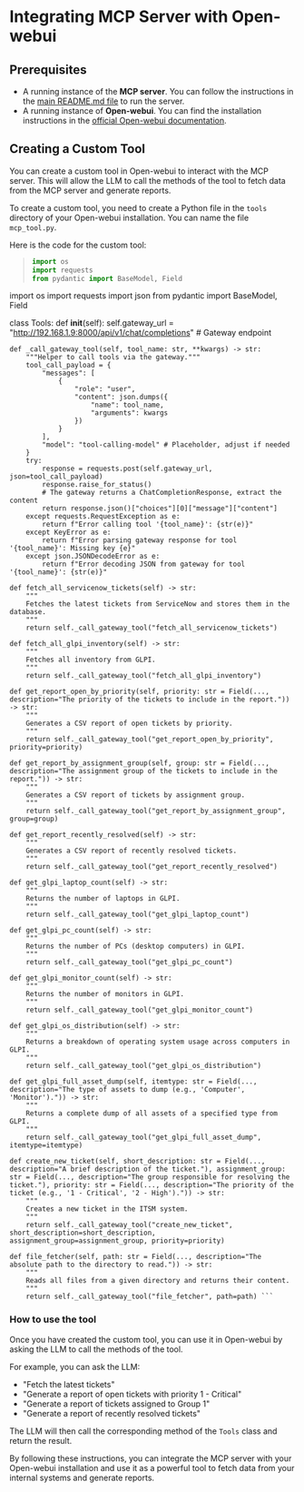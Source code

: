 # Integrating MCP Server with Open-webui

## Prerequisites

- A running instance of the **MCP server**. You can follow the instructions in the [main README.md file](../README.md) to run the server.
- A running instance of **Open-webui**. You can find the installation instructions in the [official Open-webui documentation](https://docs.openwebui.com/).

## Creating a Custom Tool

You can create a custom tool in Open-webui to interact with the MCP server. This will allow the LLM to call the methods of the tool to fetch data from the MCP server and generate reports.

To create a custom tool, you need to create a Python file in the `tools` directory of your Open-webui installation. You can name the file `mcp_tool.py`.

Here is the code for the custom tool:

> ```python
> import os
> import requests
> from pydantic import BaseModel, Field
>
import os
import requests
import json
from pydantic import BaseModel, Field

class Tools:
    def __init__(self):
        self.gateway_url = "http://192.168.1.9:8000/api/v1/chat/completions" # Gateway endpoint

    def _call_gateway_tool(self, tool_name: str, **kwargs) -> str:
        """Helper to call tools via the gateway."""
        tool_call_payload = {
            "messages": [
                {
                    "role": "user",
                    "content": json.dumps({
                        "name": tool_name,
                        "arguments": kwargs
                    })
                }
            ],
            "model": "tool-calling-model" # Placeholder, adjust if needed
        }
        try:
            response = requests.post(self.gateway_url, json=tool_call_payload)
            response.raise_for_status()
            # The gateway returns a ChatCompletionResponse, extract the content
            return response.json()["choices"][0]["message"]["content"]
        except requests.RequestException as e:
            return f"Error calling tool '{tool_name}': {str(e)}"
        except KeyError as e:
            return f"Error parsing gateway response for tool '{tool_name}': Missing key {e}"
        except json.JSONDecodeError as e:
            return f"Error decoding JSON from gateway for tool '{tool_name}': {str(e)}"

    def fetch_all_servicenow_tickets(self) -> str:
        """
        Fetches the latest tickets from ServiceNow and stores them in the database.
        """
        return self._call_gateway_tool("fetch_all_servicenow_tickets")

    def fetch_all_glpi_inventory(self) -> str:
        """
        Fetches all inventory from GLPI.
        """
        return self._call_gateway_tool("fetch_all_glpi_inventory")

    def get_report_open_by_priority(self, priority: str = Field(..., description="The priority of the tickets to include in the report.")) -> str:
        """
        Generates a CSV report of open tickets by priority.
        """
        return self._call_gateway_tool("get_report_open_by_priority", priority=priority)

    def get_report_by_assignment_group(self, group: str = Field(..., description="The assignment group of the tickets to include in the report.")) -> str:
        """
        Generates a CSV report of tickets by assignment group.
        """
        return self._call_gateway_tool("get_report_by_assignment_group", group=group)

    def get_report_recently_resolved(self) -> str:
        """
        Generates a CSV report of recently resolved tickets.
        """
        return self._call_gateway_tool("get_report_recently_resolved")

    def get_glpi_laptop_count(self) -> str:
        """
        Returns the number of laptops in GLPI.
        """
        return self._call_gateway_tool("get_glpi_laptop_count")

    def get_glpi_pc_count(self) -> str:
        """
        Returns the number of PCs (desktop computers) in GLPI.
        """
        return self._call_gateway_tool("get_glpi_pc_count")

    def get_glpi_monitor_count(self) -> str:
        """
        Returns the number of monitors in GLPI.
        """
        return self._call_gateway_tool("get_glpi_monitor_count")

    def get_glpi_os_distribution(self) -> str:
        """
        Returns a breakdown of operating system usage across computers in GLPI.
        """
        return self._call_gateway_tool("get_glpi_os_distribution")

    def get_glpi_full_asset_dump(self, itemtype: str = Field(..., description="The type of assets to dump (e.g., 'Computer', 'Monitor').")) -> str:
        """
        Returns a complete dump of all assets of a specified type from GLPI.
        """
        return self._call_gateway_tool("get_glpi_full_asset_dump", itemtype=itemtype)

    def create_new_ticket(self, short_description: str = Field(..., description="A brief description of the ticket."), assignment_group: str = Field(..., description="The group responsible for resolving the ticket."), priority: str = Field(..., description="The priority of the ticket (e.g., '1 - Critical', '2 - High').")) -> str:
        """
        Creates a new ticket in the ITSM system.
        """
        return self._call_gateway_tool("create_new_ticket", short_description=short_description, assignment_group=assignment_group, priority=priority)

    def file_fetcher(self, path: str = Field(..., description="The absolute path to the directory to read.")) -> str:
        """
        Reads all files from a given directory and returns their content.
        """
        return self._call_gateway_tool("file_fetcher", path=path) ```

### How to use the tool

Once you have created the custom tool, you can use it in Open-webui by asking the LLM to call the methods of the tool.

For example, you can ask the LLM:

- "Fetch the latest tickets"
- "Generate a report of open tickets with priority 1 - Critical"
- "Generate a report of tickets assigned to Group 1"
- "Generate a report of recently resolved tickets"

The LLM will then call the corresponding method of the `Tools` class and return the result.

By following these instructions, you can integrate the MCP server with your Open-webui installation and use it as a powerful tool to fetch data from your internal systems and generate reports.